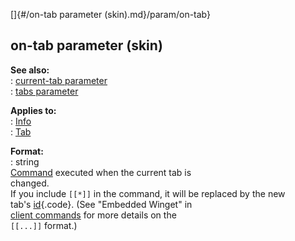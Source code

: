 []{#/on-tab parameter (skin).md}/param/on-tab}    
## on-tab parameter (skin)    
**See also:**    
:   [current-tab parameter](/%7Bskin%7D/param/current-tab)    
:   [tabs parameter](/%7Bskin%7D/param/tabs)    
<!-- -->    
**Applies to:**    
:   [Info](/%7Bskin%7D/control/info)    
:   [Tab](/%7Bskin%7D/control/tab)    
<!-- -->    
**Format:**    
:   string    
[Command](/%7Bskin%7D/commands) executed when the current tab is    
changed.    
If you include `[[*]]` in the command, it will be replaced by the new    
tab\'s [id](/%7Bskin%7D/param/id){.code}. (See \"Embedded Winget\" in    
[client commands](/%7Bskin%7D/commands) for more details on the    
`[[...]]` format.)  